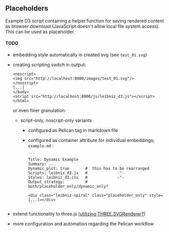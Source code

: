 ## Placeholders

Example D3 script containing a helper function for saving rendered content as browser download (JavaScript doesn't allow local file system access). This can be used as placeholder.

#### TODO

- embedding style automatically in created svg (see `test_01.svg`)
- creating scripting switch in output:
    ```
    <noscript>
    <img src="http://localhost:8000/images/test_01.svg"/>
    </noscript> 
    [...]
    </body>
    <script src="http://localhost:8000/js/leibniz_d3.js"></script>
    </html>
    ```
    or even finer granulation: 
    
    - script-only, noscript-only variants
      - configured as Pelican tag in markdown file
      - configured as container attribute for individual embeddings; `example.md` :
          
            ```
            Title: Dynamic Example
            Summary: ...
            Dynamic_plot: true       #  this has to be rearranged
            Scripts: leibniz_d3.js   #             -"-
            Styles: leibniz_d3.css   #             -"-
            Output_strategy:         #  both/placeholder_only/dynamic_only?    

            <div class="leibniz-spiral" class="placeholder_only" style=[...]></div>
            ```   

- extend functionality to three.js ([utilizing THREE.SVGRenderer?](https://threejs.org/docs/#examples/en/renderers/SVGRenderer))
- more configuration and automation regarding the Pelican workflow